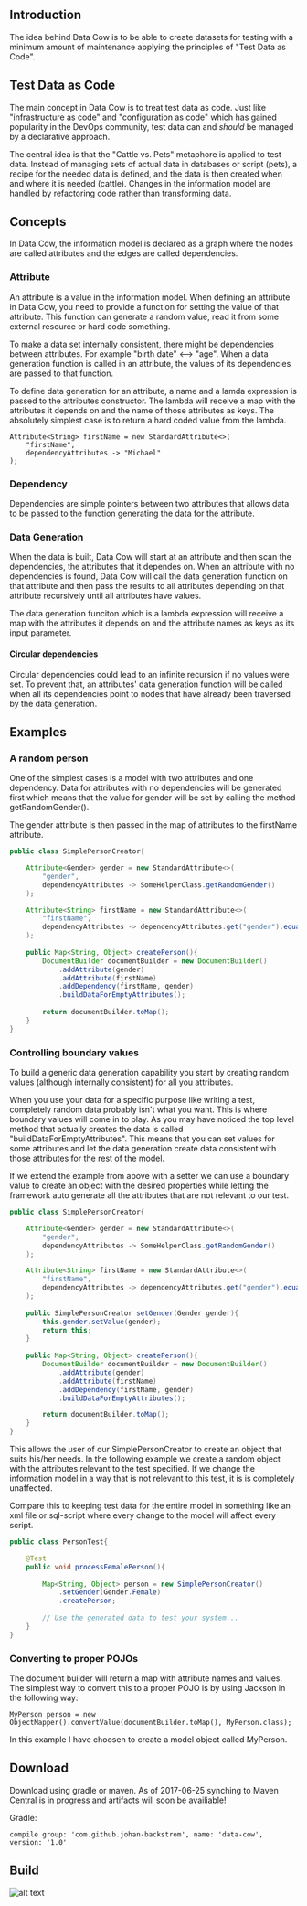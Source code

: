 ## Introduction

The idea behind Data Cow is to be able to create datasets for testing with a minimum amount of maintenance applying the
principles of "Test Data as Code".

## Test Data as Code

The main concept in Data Cow is to treat test data as code. Just like "infrastructure as code" and "configuration as code"
which has gained popularity in the DevOps community, test data can and *should* be managed by a declarative approach. 

The central idea is that the "Cattle vs. Pets" metaphore is applied to test data. Instead of managing sets of actual
data in databases or script (pets), a recipe for the needed data is defined, and the data is then created when and where
it is needed (cattle). Changes in the information model are handled by refactoring code rather than transforming data.

## Concepts

In Data Cow, the information model is declared as a graph where the nodes are called attributes and the edges are called 
dependencies.

### Attribute

An attribute is a value in the information model. When defining an attribute in Data Cow, you need to provide a function
for setting the value of that attribute. This function can generate a random value, read it from some external resource or
hard code something.

To make a data set internally consistent, there might be dependencies between attributes. For example "birth date" <--> "age".
When a data generation function is called in an attribute, the values of its dependencies are passed to that function.

To define data generation for an attribute, a name and a lamda expression is passed to the attributes constructor. The lambda
will receive a map with the attributes it depends on and the name of those attributes as keys. The absolutely simplest case is 
to return a hard coded value from the lambda.

```
Attribute<String> firstName = new StandardAttribute<>(
    "firstName",
    dependencyAttributes -> "Michael"
);
```

### Dependency

Dependencies are simple pointers between two attributes that allows data to be passed to the function generating the data 
for the attribute.

### Data Generation

When the data is built, Data Cow will start at an attribute and then scan the dependencies, the attributes that
it dependes on. When an attribute with no dependencies is found, Data Cow will call the 
data generation function on that attribute and then pass the results to all attributes depending on that attribute recursively
until all attributes have values.

The data generation funciton which is a lambda expression will receive a map with the attributes it depends on and the 
attribute names as keys as its input parameter.

#### Circular dependencies

Circular dependencies could lead to an infinite recursion if no values were set. To prevent that, an attributes' data 
generation function will be called when all its dependencies point to nodes that have already been traversed by the 
data generation.

## Examples

### A random person

One of the simplest cases is a model with two attributes and one dependency. Data for attributes with no dependencies will
be generated first which means that the value for gender will be set by calling the method getRandomGender().

The gender attribute is then passed in the map of attributes to the firstName attribute.

```java
public class SimplePersonCreator{

    Attribute<Gender> gender = new StandardAttribute<>(
        "gender",
        dependencyAttributes -> SomeHelperClass.getRandomGender()
    );

    Attribute<String> firstName = new StandardAttribute<>(
        "firstName",
        dependencyAttributes -> dependencyAttributes.get("gender").equals(Gender.Female) ? "Mariah" : "Michael"
    );
    
    public Map<String, Object> createPerson(){
        DocumentBuilder documentBuilder = new DocumentBuilder()
            .addAttribute(gender)
            .addAttribute(firstName)
            .addDependency(firstName, gender)
            .buildDataForEmptyAttributes();
    
        return documentBuilder.toMap();
    }
}
```


### Controlling boundary values

To build a generic data generation capability you start by creating random values (although internally consistent) 
for all you attributes.

When you use your data for a specific purpose like writing a test, completely random data probably isn't what you want. This
is where boundary values will come in to play. As you may have noticed the top level method that actually creates the data is called
"buildDataForEmptyAttributes". This means that you can set values for some attributes and let the data generation create data
consistent with those attributes for the rest of the model.

If we extend the example from above with a setter we can use a boundary value to create an object with the desired properties
while letting the framework auto generate all the attributes that are not relevant to our test.

```java
public class SimplePersonCreator{

    Attribute<Gender> gender = new StandardAttribute<>(
        "gender",
        dependencyAttributes -> SomeHelperClass.getRandomGender()
    );

    Attribute<String> firstName = new StandardAttribute<>(
        "firstName",
        dependencyAttributes -> dependencyAttributes.get("gender").equals(Gender.Female) ? "Mariah" : "Michael"
    );
    
    public SimplePersonCreator setGender(Gender gender){
        this.gender.setValue(gender);
        return this;
    }
    
    public Map<String, Object> createPerson(){
        DocumentBuilder documentBuilder = new DocumentBuilder()
            .addAttribute(gender)
            .addAttribute(firstName)
            .addDependency(firstName, gender)
            .buildDataForEmptyAttributes();

        return documentBuilder.toMap();
    }
}
```

This allows the user of our SimplePersonCreator to create an object that suits his/her needs. In the following example
we create a random object with the attributes relevant to the test specified. If we change the information model in a way
that is not relevant to this test, it is is completely unaffected. 

Compare this to keeping test data for the entire model in something like an xml file or sql-script where every change
  to the model will affect every script.

```java
public class PersonTest{

    @Test
    public void processFemalePerson(){
        
        Map<String, Object> person = new SimplePersonCreator()
            .setGender(Gender.Female)
            .createPerson;
            
        // Use the generated data to test your system...
    }
}
```

### Converting to proper POJOs

The document builder will return a map with attribute names and values. The simplest way to convert this to a proper POJO
is by using Jackson in the following way:

```
MyPerson person = new ObjectMapper().convertValue(documentBuilder.toMap(), MyPerson.class);
```

In this example I have choosen to create a model object called MyPerson. 

## Download

Download using gradle or maven. As of 2017-06-25 synching to Maven Central is in progress and artifacts will soon be availiable!

Gradle:

```
compile group: 'com.github.johan-backstrom', name: 'data-cow', version: '1.0'
```

## Build

![alt text](https://travis-ci.org/johan-backstrom/data-cow.svg?branch=master "Curent build status")

